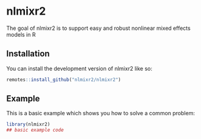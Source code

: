 
<!-- README.md is generated from README.Rmd. Please edit that file -->

# nlmixr2

<!-- badges: start -->

<!-- badges: end -->

The goal of nlmixr2 is to support easy and robust nonlinear mixed
effects models in R

## Installation

You can install the development version of nlmixr2 like so:

``` r
remotes::install_github("nlmixr2/nlmixr2")
```

## Example

This is a basic example which shows you how to solve a common problem:

``` r
library(nlmixr2)
## basic example code
```
